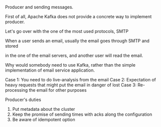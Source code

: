 Producer and sending messages.

First of all, Apache Kafka does not provide a concrete way to implement producer.

Let's go over with the one of the most used protocols, SMTP

When a user sends an email, usually the email goes through SMTP and stored 

in the one of the email servers, and another user will read the email.

Why would somebody need to use Kafka, rather than the simple implementation of email service application.

Case 1: You need to do live-analysis from the email
Case 2: Expectation of heavy requests that might put the email in danger of lost
Case 3: Re-processing the email for other purposes



Producer's duties
 1. Put metadata about the cluster
 2. Keep the promise of sending times with acks along the configuration
 3. Be aware of idempotent option